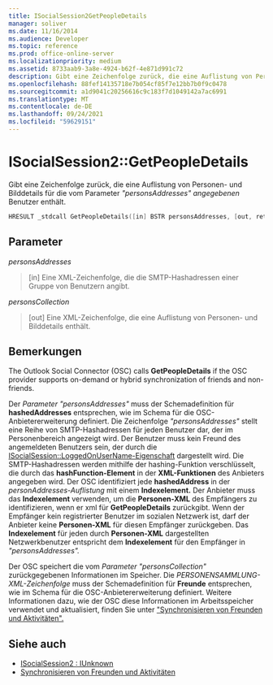 ```yaml
---
title: ISocialSession2GetPeopleDetails
manager: soliver
ms.date: 11/16/2014
ms.audience: Developer
ms.topic: reference
ms.prod: office-online-server
ms.localizationpriority: medium
ms.assetid: 8733aab9-3a8e-4924-b62f-4e871d991c72
description: Gibt eine Zeichenfolge zurück, die eine Auflistung von Personen- und Bilddetails für die vom Parameter "personsAddresses" angegebenen Benutzer enthält.
ms.openlocfilehash: 88fef14135718e7b054cf85f7e12bb7b0f9c0478
ms.sourcegitcommit: a1d9041c20256616c9c183f7d1049142a7ac6991
ms.translationtype: MT
ms.contentlocale: de-DE
ms.lasthandoff: 09/24/2021
ms.locfileid: "59629151"
---
```

# <a name="isocialsession2getpeopledetails"></a>ISocialSession2::GetPeopleDetails

Gibt eine Zeichenfolge zurück, die eine Auflistung von Personen- und Bilddetails für die vom Parameter  _"personsAddresses" angegebenen_ Benutzer enthält. 
  
```cpp
HRESULT _stdcall GetPeopleDetails([in] BSTR personsAddresses, [out, retval] BSTR* personsCollection);
```

## <a name="parameters"></a>Parameter

_personsAddresses_
  
> [in] Eine XML-Zeichenfolge, die die SMTP-Hashadressen einer Gruppe von Benutzern angibt.
    
_personsCollection_
  
> [out] Eine XML-Zeichenfolge, die eine Auflistung von Personen- und Bilddetails enthält.
    
## <a name="remarks"></a>Bemerkungen

The Outlook Social Connector (OSC) calls **GetPeopleDetails** if the OSC provider supports on-demand or hybrid synchronization of friends and non-friends. 
  
Der  _Parameter "personsAddresses"_ muss der Schemadefinition für **hashedAddresses** entsprechen, wie im Schema für die OSC-Anbietererweiterung definiert. Die Zeichenfolge  _"personsAddresses"_ stellt eine Reihe von SMTP-Hashadressen für jeden Benutzer dar, der im Personenbereich angezeigt wird. Der Benutzer muss kein Freund des angemeldeten Benutzers sein, der durch die [ISocialSession::LoggedOnUserName-Eigenschaft](isocialsession-loggedonusername.md) dargestellt wird. Die SMTP-Hashadressen werden mithilfe der hashing-Funktion verschlüsselt, die durch das **hashFunction-Element** in der **XML-Funktionen** des Anbieters angegeben wird. Der OSC identifiziert jede **hashedAddress** in der _personAddresses-Auflistung_ mit einem **Indexelement.** Der Anbieter muss das **Indexelement** verwenden, um die **Personen-XML** des Empfängers zu identifizieren, wenn er xml für **GetPeopleDetails** zurückgibt.  Wenn der Empfänger kein registrierter Benutzer im sozialen Netzwerk ist, darf der Anbieter keine **Personen-XML** für diesen Empfänger zurückgeben. Das **Indexelement** für jeden durch **Personen-XML** dargestellten Netzwerkbenutzer entspricht dem **Indexelement** für den Empfänger in _"personsAddresses"._
  
Der OSC speichert die vom  _Parameter "personsCollection"_ zurückgegebenen Informationen im Speicher. Die  _PERSONENSAMMLUNG-XML-Zeichenfolge_ muss der Schemadefinition für **Freunde** entsprechen, wie im Schema für die OSC-Anbietererweiterung definiert. Weitere Informationen dazu, wie der OSC diese Informationen im Arbeitsspeicher verwendet und aktualisiert, finden Sie unter ["Synchronisieren von Freunden und Aktivitäten".](synchronizing-friends-and-activities.md)
  
## <a name="see-also"></a>Siehe auch

- [ISocialSession2 : IUnknown](isocialsession2iunknown.md)
- [Synchronisieren von Freunden und Aktivitäten](synchronizing-friends-and-activities.md)

